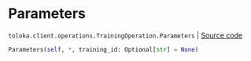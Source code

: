 # Parameters
`toloka.client.operations.TrainingOperation.Parameters` | [Source code](https://github.com/Toloka/toloka-kit/blob/v0.1.26/src/client/operations.py#L198)

```python
Parameters(self, *, training_id: Optional[str] = None)
```

